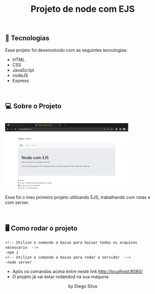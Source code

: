 <h1 align="center"> Projeto de node com EJS </h1>

<br>

## 🚀 Tecnologias

Esse projeto foi desenvolvido com as seguintes tecnologias:

- HTML
- CSS
- JavaScript
- nodeJS
- Express

<br>

## 💻 Sobre o Projeto 
<br>

  <img alt="Image do projeto" title="Projeto com EJS" src="./images-readme/img-project-ejs.png" width="400px" />

<p> 
    Esse foi o meu primeiro projeto utilizando EJS, trabalhando com rotas e com server.
<p>

<br>

## 🖥 Como rodar o projeto 

    <!-- Utilize o comando a baixo para baixar todos os arquivos necessario  -->
    -npm i
    <!-- Utilize o comando a baixo para rodar o servidor  -->
    -node server

  - Após os comandos acima entre neste link <http://localhost:8080/>
  - O projeto já vai estar rodandod na sua máquina

<p align="center"> by Diego Silva </p>